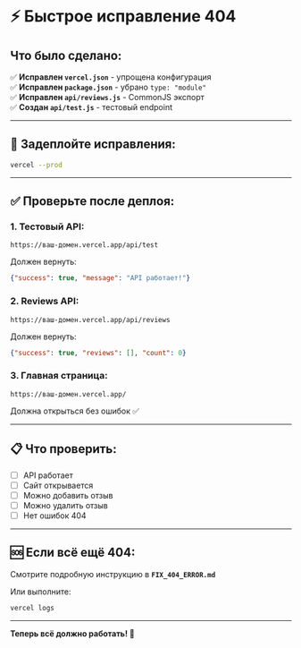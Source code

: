# ⚡ Быстрое исправление 404

## Что было сделано:

✅ **Исправлен `vercel.json`** - упрощена конфигурация  
✅ **Исправлен `package.json`** - убрано `type: "module"`  
✅ **Исправлен `api/reviews.js`** - CommonJS экспорт  
✅ **Создан `api/test.js`** - тестовый endpoint  

---

## 🚀 Задеплойте исправления:

```bash
vercel --prod
```

---

## ✅ Проверьте после деплоя:

### 1. Тестовый API:
```
https://ваш-домен.vercel.app/api/test
```

Должен вернуть:
```json
{"success": true, "message": "API работает!"}
```

### 2. Reviews API:
```
https://ваш-домен.vercel.app/api/reviews
```

Должен вернуть:
```json
{"success": true, "reviews": [], "count": 0}
```

### 3. Главная страница:
```
https://ваш-домен.vercel.app/
```

Должна открыться без ошибок ✅

---

## 📋 Что проверить:

- [ ] API работает
- [ ] Сайт открывается
- [ ] Можно добавить отзыв
- [ ] Можно удалить отзыв
- [ ] Нет ошибок 404

---

## 🆘 Если всё ещё 404:

Смотрите подробную инструкцию в **`FIX_404_ERROR.md`**

Или выполните:
```bash
vercel logs
```

---

**Теперь всё должно работать! 🎉**

